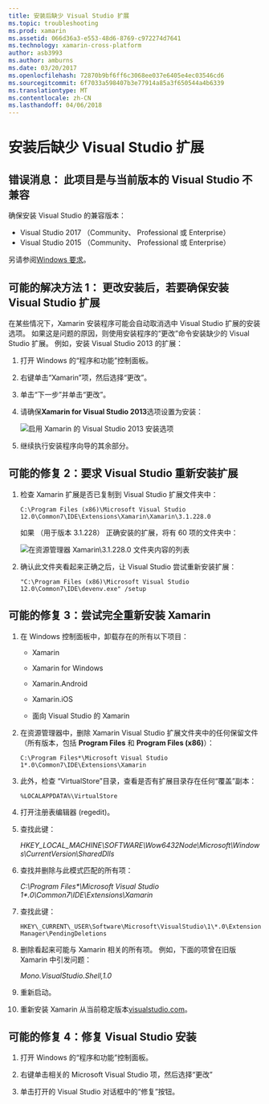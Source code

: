 ```yaml
---
title: 安装后缺少 Visual Studio 扩展
ms.topic: troubleshooting
ms.prod: xamarin
ms.assetid: 066d36a3-e553-48d6-8769-c972274d7641
ms.technology: xamarin-cross-platform
author: asb3993
ms.author: amburns
ms.date: 03/20/2017
ms.openlocfilehash: 72870b9bf6ff6c3068ee037e6405e4ec03546cd6
ms.sourcegitcommit: 6f7033a598407b3e77914a85a3f650544a4b6339
ms.translationtype: MT
ms.contentlocale: zh-CN
ms.lasthandoff: 04/06/2018
---
```

# <a name="missing-visual-studio-extensions-after-installation"></a>安装后缺少 Visual Studio 扩展

## <a name="error-message-this-project-is-incompatible-with-the-current-edition-of-visual-studio"></a>错误消息： 此项目是与当前版本的 Visual Studio 不兼容

确保安装 Visual Studio 的兼容版本：

-   Visual Studio 2017 （Community、 Professional 或 Enterprise）
-   Visual Studio 2015 （Community、 Professional 或 Enterprise）

另请参阅[Windows 要求](~/cross-platform/get-started/requirements.md#windows)。

## <a name="possible-fix-1-change-the-installation-to-make-sure-the-visual-studio-extensions-are-installed"></a>可能的解决方法 1： 更改安装后，若要确保安装 Visual Studio 扩展

在某些情况下，Xamarin 安装程序可能会自动取消选中 Visual Studio 扩展的安装选项。 如果这是问题的原因，则使用安装程序的“更改”命令安装缺少的 Visual Studio 扩展。 例如，安装 Visual Studio 2013 的扩展：

1. 打开 Windows 的“程序和功能”控制面板。

2. 右键单击“Xamarin”项，然后选择“更改”。

3. 单击“下一步”并单击“更改”。

4. 请确保**Xamarin for Visual Studio 2013**选项设置为安装：

    ![](missing-vs-extensions-images/installer.png "启用 Xamarin 的 Visual Studio 2013 安装选项")

5. 继续执行安装程序向导的其余部分。

## <a name="possible-fix-2-ask-visual-studio-to-set-up-the-extensions-again"></a>可能的修复 2：要求 Visual Studio 重新安装扩展

1. 检查 Xamarin 扩展是否已复制到 Visual Studio 扩展文件夹中：

    `C:\Program Files (x86)\Microsoft Visual Studio 12.0\Common7\IDE\Extensions\Xamarin\Xamarin\3.1.228.0`

    如果 （用于版本 3.1.228） 正确安装的扩展，将有 60 项的文件夹中：


    ![](missing-vs-extensions-images/folder.png "在资源管理器 Xamarin\3.1.228.0 文件夹内容的列表")

2. 确认此文件夹看起来正确之后，让 Visual Studio 尝试重新安装扩展：

    `"C:\Program Files (x86)\Microsoft Visual Studio 12.0\Common7\IDE\devenv.exe" /setup`

## <a name="possible-fix-3-try-a-fresh-reinstall-of-xamarin"></a>可能的修复 3：尝试完全重新安装 Xamarin

1.  在 Windows 控制面板中，卸载存在的所有以下项目：

    *   Xamarin

    *   Xamarin for Windows

    *   Xamarin.Android

    *   Xamarin.iOS

    *   面向 Visual Studio 的 Xamarin

2.  在资源管理器中，删除 Xamarin Visual Studio 扩展文件夹中的任何保留文件（所有版本，包括 **Program Files** 和 **Program Files (x86)**）：

    `C:\Program Files*\Microsoft Visual Studio 1*.0\Common7\IDE\Extensions\Xamarin`

3.  此外，检查 “VirtualStore”目录，查看是否有扩展目录存在任何“覆盖”副本：

    `%LOCALAPPDATA%\VirtualStore`

4.  打开注册表编辑器 (regedit)。

5.  查找此键：

    _HKEY\_LOCAL\_MACHINE\SOFTWARE\Wow6432Node\Microsoft\Windows\CurrentVersion\SharedDlls_

6.  查找并删除与此模式匹配的所有项：

    _C:\Program Files\*\Microsoft Visual Studio 1\*.0\Common7\IDE\Extensions\Xamarin_

7.  查找此键：

    `HKEY\_CURRENT\_USER\Software\Microsoft\VisualStudio\1\*.0\ExtensionManager\PendingDeletions`

8.  删除看起来可能与 Xamarin 相关的所有项。 例如，下面的项曾在旧版 Xamarin 中引发问题：

    _Mono.VisualStudio.Shell,1.0_

9.  重新启动。

10.  重新安装 Xamarin 从当前稳定版本[visualstudio.com](https://visualstudio.com/xamarin)。

## <a name="possible-fix-4-repair-visual-studio-installation"></a>可能的修复 4：修复 Visual Studio 安装

1.  打开 Windows 的“程序和功能”控制面板。

2.  右键单击相关的 Microsoft Visual Studio 项，然后选择“更改”

3.  单击打开的 Visual Studio 对话框中的“修复”按钮。

